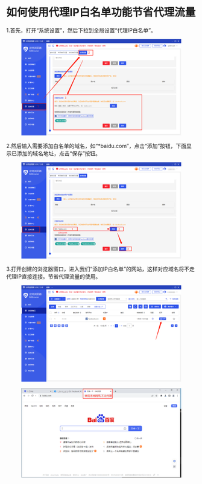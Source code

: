 # 如何使用代理IP白名单功能节省代理流量

1.首先，打开“系统设置”，然后下拉到全局设置“代理IP白名单”。

<figure><img src="../../.gitbook/assets/企业微信截图_16729926068570.png" alt=""><figcaption></figcaption></figure>

2.然后输入需要添加白名单的域名，如“\*baidu.com”，点击“添加”按钮，下面显示已添加的域名地址，点击“保存”按钮。

<figure><img src="../../.gitbook/assets/企业微信截图_16729940187911.png" alt=""><figcaption></figcaption></figure>

3.打开创建的浏览器窗口，进入我们“添加IP白名单”的网站，这样对应域名将不走代理IP直接连接。节省代理流量的使用。

<figure><img src="../../.gitbook/assets/企业微信截图_16729953388205 (1).png" alt=""><figcaption></figcaption></figure>

<figure><img src="../../.gitbook/assets/企业微信截图_1672996570326 (1).png" alt=""><figcaption></figcaption></figure>
